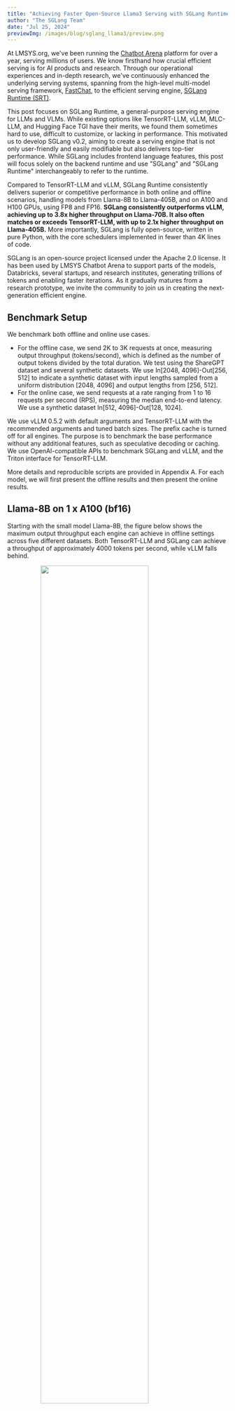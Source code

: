 ```yaml
---
title: "Achieving Faster Open-Source Llama3 Serving with SGLang Runtime (vs. TensorRT-LLM, vLLM)"
author: "The SGLang Team"
date: "Jul 25, 2024"
previewImg: /images/blog/sglang_llama3/preview.png
---
```


At LMSYS.org, we've been running the [Chatbot Arena](https://chat.lmsys.org/) platform for over a year, serving millions of users. We know firsthand how crucial efficient serving is for AI products and research. Through our operational experiences and in-depth research, we've continuously enhanced the underlying serving systems, spanning from the high-level multi-model serving framework, [FastChat](https://github.com/lm-sys/FastChat/tree/main), to the efficient serving engine, [SGLang Runtime (SRT)](https://github.com/sgl-project/sglang/tree/main).

This post focuses on SGLang Runtime, a general-purpose serving engine for LLMs and VLMs. While existing options like TensorRT-LLM, vLLM, MLC-LLM, and Hugging Face TGI have their merits, we found them sometimes hard to use, difficult to customize, or lacking in performance. This motivated us to develop SGLang v0.2, aiming to create a serving engine that is not only user-friendly and easily modifiable but also delivers top-tier performance. While SGLang includes frontend language features, this post will focus solely on the backend runtime and use "SGLang" and "SGLang Runtime" interchangeably to refer to the runtime.

Compared to TensorRT-LLM and vLLM, SGLang Runtime consistently delivers superior or competitive performance in both online and offline scenarios, handling models from Llama-8B to Llama-405B, and on A100 and H100 GPUs, using FP8 and FP16. **SGLang consistently outperforms vLLM, achieving up to 3.8x higher throughput on Llama-70B. It also often matches or exceeds TensorRT-LLM, with up to 2.1x higher throughput on Llama-405B.** More importantly, SGLang is fully open-source, written in pure Python, with the core schedulers implemented in fewer than 4K lines of code.

SGLang is an open-source project licensed under the Apache 2.0 license. It has been used by LMSYS Chatbot Arena to support parts of the models, Databricks, several startups, and research institutes, generating trillions of tokens and enabling faster iterations. As it gradually matures from a research prototype, we invite the community to join us in creating the next-generation efficient engine.

## Benchmark Setup

We benchmark both offline and online use cases.

- For the offline case, we send 2K to 3K requests at once, measuring output throughput (tokens/second), which is defined as the number of output tokens divided by the total duration. We test using the ShareGPT dataset and several synthetic datasets. We use In\[2048, 4096\]-Out\[256, 512\] to indicate a synthetic dataset with input lengths sampled from a uniform distribution \[2048, 4096\] and output lengths from \[256, 512\].  
- For the online case, we send requests at a rate ranging from 1 to 16 requests per second (RPS), measuring the median end-to-end latency. We use a synthetic dataset In\[512, 4096\]-Out\[128, 1024\].

We use vLLM 0.5.2 with default arguments and TensorRT-LLM with the recommended arguments and tuned batch sizes. The prefix cache is turned off for all engines. The purpose is to benchmark the base performance without any additional features, such as speculative decoding or caching.
We use OpenAI-compatible APIs to benchmark SGLang and vLLM, and the Triton interface for TensorRT-LLM.

More details and reproducible scripts are provided in Appendix A. For each model, we will first present the offline results and then present the online results.

## Llama-8B on 1 x A100 (bf16)

Starting with the small model Llama-8B, the figure below shows the maximum output throughput each engine can achieve in offline settings across five different datasets. Both TensorRT-LLM and SGLang can achieve a throughput of approximately 4000 tokens per second, while vLLM falls behind.

<img src="/images/blog/sglang_llama3/8b_throughput.svg" style="display: flex; margin-top: auto; margin-left: auto; margin-right: auto; margin-bottom: auto; width: 70%;"></img>

The online benchmark figure below shows a trend similar to the offline case. TensorRT-LLM and SGLang perform equally well and can sustain an RPS \> 10, while the latency of vLLM increases significantly at a high request rate.  

<img src="/images/blog/sglang_llama3/8b_latency.svg" style="display: flex; margin-top: auto; margin-left: auto; margin-right: auto; margin-bottom: auto; width: 70%;"></img>

## Llama-70B on 8 x A100 (bf16)

Moving to the larger Llama-70B models with tensor parallelism on 8 GPUs, the trend is similar to the case with 8B. In the offline benchmark below, both TensorRT-LLM and SGLang can scale to a high throughput.   

<img src="/images/blog/sglang_llama3/70b_bf16_throughput.svg" style="display: flex; margin-top: auto; margin-left: auto; margin-right: auto; margin-bottom: auto; width: 70%;"></img>

In the online figure below, TensorRT-LLM shows excellent latency performance thanks to its highly efficient kernel implementations and runtime.   

<img src="/images/blog/sglang_llama3/70b_bf16_latency.svg" style="display: flex; margin-top: auto; margin-left: auto; margin-right: auto; margin-bottom: auto; width: 70%;"></img>


## Llama-70B on 8 x H100 (fp8)

Now, let us test the FP8 performance. Both vLLM and SGLang use FP8 kernels from CUTLASS. In the offline setting, SGLang’s batch scheduler is very efficient and can continue to scale the throughput with larger batch sizes, achieving the highest throughput in this case. Other systems cannot scale their throughput or batch sizes due to OOM, missing extensive manual tuning, or other overheads. This trend continues in the online case as well, with both SGLang and TensorRT achieving similar median latency.  

<img src="/images/blog/sglang_llama3/70b_fp8_throughput.svg" style="display: flex; margin-top: auto; margin-left: auto; margin-right: auto; margin-bottom: auto; width: 70%;"></img>

<br>

<img src="/images/blog/sglang_llama3/70b_fp8_latency.svg" style="display: flex; margin-top: auto; margin-left: auto; margin-right: auto; margin-bottom: auto; width: 70%;"></img>

## Llama-405B on 8 x H100 (fp8)

At last, we benchmark the performance on the largest 405B model. Because the model is large, most of the time is spent on the GPU kernels. The gap between different frameworks shrinks. The poor performance of TensorRT-LLM is probably due to the fact that the 405B model just came out, and the version we used in the provided image has not integrated some latest optimizations. In both online and offline cases, SGLang performs the best.

<img src="/images/blog/sglang_llama3/405b_fp8_throughput.svg" style="display: flex; margin-top: auto; margin-left: auto; margin-right: auto; margin-bottom: auto; width: 70%;"></img>

<br>

<img src="/images/blog/sglang_llama3/405b_fp8_latency.svg" style="display: flex; margin-top: auto; margin-left: auto; margin-right: auto; margin-bottom: auto; width: 70%;"></img>

## SGLang Overview

SGLang is a serving framework for large language models and vision-language models. It builds on and enhances many good designs from several open-source LLM serving engines, including [LightLLM](https://github.com/ModelTC/lightllm), [vLLM](https://blog.vllm.ai/2023/06/20/vllm.html), and [Guidance](https://github.com/guidance-ai/guidance). It leverages high-performance attention CUDA kernels from [FlashInfer](https://flashinfer.ai/2024/02/02/introduce-flashinfer.html) and integrates torch.compile inspired by [gpt-fast](https://pytorch.org/blog/accelerating-generative-ai-2/).

Additionally, we introduced innovations such as [RadixAttention](https://arxiv.org/abs/2312.07104) for automatic KV cache reuse and [compressed state machine](https://lmsys.org/blog/2024-02-05-compressed-fsm/) for fast constrained decoding. SGLang is known for its highly efficient [batch scheduler](https://github.com/sgl-project/sglang/tree/main/python/sglang/srt/managers), which is implemented entirely in Python.

Table 1 compares various aspects of SGLang, TensorRT-LLM, and vLLM. In terms of performance, both SGLang and TensorRT-LLM excel. Regarding usability and customizability, SGLang's lightweight and modular core makes it easy to customize, whereas TensorRT-LLM's complex C++ tech stack and setup instructions make it harder to use and modify. SGLang's source code is fully open-source, while TensorRT-LLM is only partially open-source. In contrast, vLLM suffers from high CPU scheduling overhead.

Table. 1 Comparison

|  | SGLang | TensorRT-LLM | vLLM |
| :---- | :---- | :---- | :---- |
| Performance | Excellent | Excellent | Fair |
| Usability | Good | Poor | Good |
| Customizability | High | Low | Medium |
| Source Code Availability | Fully Open | Partially Open | Fully Open |
| Programming Language | Python | C++ | Python |

## What is Next

We're excited to share our latest benchmark results. While there's still more to do, this shows our philosophy of developing a simple, customizable, and high-performance serving engine is achievable. Stay tuned for new features like long context and MoE optimizations, and detailed technical walkthroughs. Join us in building the next-generation serving engine at [https://github.com/sgl-project/sglang](https://github.com/sgl-project/sglang).

## Try Llama Serving

You can serve a Llama model easily with the following steps.

1. [Install](https://github.com/sgl-project/sglang/tree/main?tab=readme-ov-file#install) SGLang with pip, from source, or using Docker.
2. Launch a server:
    ```
    # Llama 8B
    python -m sglang.launch_server --model-path meta-llama/Meta-Llama-3.1-8B-Instruct

    # Llama 405B
    python -m sglang.launch_server --model-path meta-llama/Meta-Llama-3.1-405B-Instruct-FP8 --tp 8
    ```
3. Send a request with the OpenAI-compatible API:
    ```
    curl http://localhost:30000/v1/completions \
      -H "Content-Type: application/json" \
      -d '{
        "model": "default",
        "prompt": "Say this is a test",
        "max_tokens": 7,
        "temperature": 0
      }'
    ```
4. Run the benchmark:
    ```
    python3 -m sglang.bench_serving --backend sglang --num-prompts 1000
    ```

## The Team

This blog post is contributed by Liangsheng Yin, Yineng Zhang, Ying Sheng, and over 65 open-source [contributors](https://github.com/sgl-project/sglang/graphs/contributors). We thank the support from Databricks, and Ying Sheng’s work was done at Databricks. We especially thank Lianmin Zheng, Zihao Ye, and Horace He for their technical support, Matei Zaharia for his helpful advice, and Cody Yu for his feedback.

## Appendix A: Detailed Benchmark Setups

The instructions to reproduce the benchmark is at [sglang/benchmark/blog\_v0\_2](https://github.com/sgl-project/sglang/tree/main/benchmark/blog\_v0\_2).

For all benchmarks, we set \`ignore\_eos\` or \`min\_length/end\_id\` to ensure each engine outputs the same number of tokens. We tried using vLLM 0.5.3.post1, but it often crashes under high loads and seems to have similar or worse performance compared to vLLM 0.5.2 from our partial benchmarking. Therefore, we report results from vLLM 0.5.2 instead. While we are aware that different server configurations can significantly impact serving performance, we mostly use the default arguments in each engine to mimic the case of a normal user.

For the 8B and 70B models, we use the [meta-llama/Meta-Llama-3-8B-Instruct](https://huggingface.co/meta-llama/Meta-Llama-3-8B-Instruct) and [meta-llama/Meta-Llama-3-70B-Instruct](http://meta-llama/Meta-Llama-3-70B-Instruct) bf16 checkpoints, and the [neuralmagic/Meta-Llama-3-70B-Instruct-FP8](https://huggingface.co/neuralmagic/Meta-Llama-3-70B-Instruct-FP8) fp8 checkpoint. For the 405B models, we use dummy weights for all benchmarks. Since the TensorRT-LLM latest image r24.06 does not support fbgemm\_fp8 quantization in the official [meta-llama/Meta-Llama-3.1-405B-FP8](https://huggingface.co/meta-llama/Meta-Llama-3.1-405B-FP8) checkpoint, we use per-layer fp8 quantization in all frameworks and quantize all layers except lm\_head. We believe this provides a fair comparison among all engines. The A100 and H100 GPUs are 80GB SXM versions.
